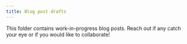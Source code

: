 ```yaml
---
title: Blog post drafts
---
```

This folder contains work-in-progress blog posts. Reach out if any catch your eye or if you would like to collaborate!